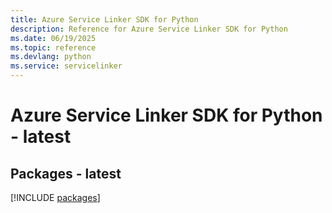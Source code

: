 ```yaml
---
title: Azure Service Linker SDK for Python
description: Reference for Azure Service Linker SDK for Python
ms.date: 06/19/2025
ms.topic: reference
ms.devlang: python
ms.service: servicelinker
---
```

# Azure Service Linker SDK for Python - latest
## Packages - latest
[!INCLUDE [packages](service-linker-index.md)]